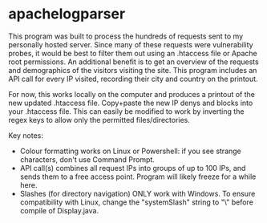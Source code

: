 # apachelogparser

This program was built to process the hundreds of requests sent to my personally hosted server.
Since many of these requests were vulnerability probes, it would be best to filter them out using an .htaccess file or Apache root permissions. 
An additional benefit is to get an overview of the requests and demographics of the visitors visiting the site. This program includes an API call for every IP visited, recording their city and country on the printout. 

For now, this works locally on the computer and produces a printout of the new updated .htaccess file. Copy+paste the new IP denys and blocks into your .htaccess file. This can easily be modified to work by inverting the regex keys to allow only the permitted files/directories.

Key notes:
- Colour formatting works on Linux or Powershell: if you see strange characters, don't use Command Prompt.
- API call(s) combines all request IPs into groups of up to 100 IPs, and sends them to a free access point. Program will likely freeze for a while here.
- Slashes (for directory navigation) ONLY work with Windows. To ensure compatibility with Linux, change the "systemSlash" string to "\\" before compile of Display.java.

